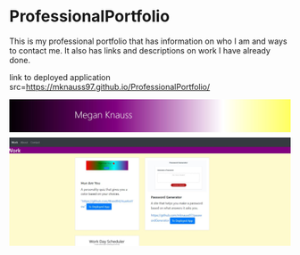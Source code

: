# ProfessionalPortfolio
This is my professional portfolio that has information on who I am and ways to contact me.
It also has links and descriptions on work I have already done.

link to deployed application src=https://mknauss97.github.io/ProfessionalPortfolio/

![screenshot](assets/images/screenshot.JPG)